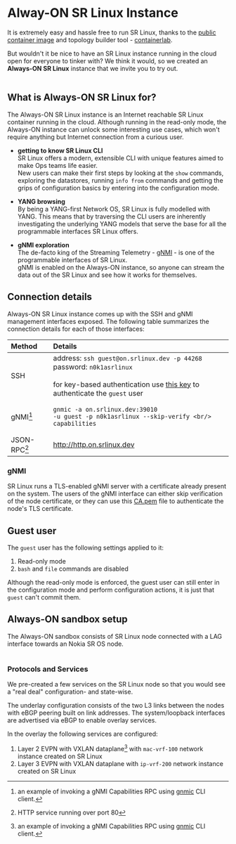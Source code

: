 # Alway-ON SR Linux Instance
<script type="text/javascript" src="https://cdn.jsdelivr.net/gh/hellt/drawio-js@main/embed2.js" async></script>
It is extremely easy and hassle free to run SR Linux, thanks to the [public container image](get-started.md#getting-the-image) and topology builder tool - [containerlab](https://containerlab.srlinux.dev).

But wouldn't it be nice to have an SR Linux instance running in the cloud open for everyone to tinker with? We think it would, so we created an **Always-ON SR Linux** instance that we invite you to try out.

<div class="mxgraph" style="max-width:100%;border:1px solid transparent;margin:0 auto; display:block;" data-mxgraph="{&quot;page&quot;:1,&quot;zoom&quot;:2,&quot;highlight&quot;:&quot;#0000ff&quot;,&quot;nav&quot;:true,&quot;check-visible-state&quot;:true,&quot;resize&quot;:true,&quot;url&quot;:&quot;https://raw.githubusercontent.com/srl-labs/learn-srlinux/diagrams/alwayson&quot;}"></div>

## What is Always-ON SR Linux for?
The Always-ON SR Linux instance is an Internet reachable SR Linux container running in the cloud. Although running in the read-only mode, the Always-ON instance can unlock some interesting use cases, which won't require anything but Internet connection from a curious user.

* **getting to know SR Linux CLI**  
    SR Linux offers a modern, extensible CLI with unique features aimed to make Ops teams life easier.  
    New users can make their first steps by looking at the `show` commands, exploring the datastores, running `info from` commands and getting the grips of configuration basics by entering into the configuration mode.

* **YANG browsing**  
    By being a YANG-first Network OS, SR Linux is fully modelled with YANG. This means that by traversing the CLI users are inherently investigating the underlying YANG models that serve the base for all the programmable interfaces SR Linux offers.

* **gNMI exploration**  
    The de-facto king of the Streaming Telemetry - [gNMI](https://github.com/openconfig/reference/blob/master/rpc/gnmi/gnmi-specification.md) - is one of the programmable interfaces of SR Linux.  
    gNMI is enabled on the Always-ON instance, so anyone can stream the data out of the SR Linux and see how it works for themselves.

## Connection details

Always-ON SR Linux instance comes up with the SSH and gNMI management interfaces exposed. The following table summarizes the connection details for each of those interfaces:

| Method       | Details                                                                                                                                                                                                                         |
| :----------- | :------------------------------------------------------------------------------------------------------------------------------------------------------------------------------------------------------------------------------ |
| SSH          | address: `ssh guest@on.srlinux.dev -p 44268`<br/>password: `n0k1asrlinux`<br/><br/>for key-based authentication use [this key](https://gist.github.com/hellt/d2b9f99a2fcfeeb7752d9fe187fbff86) to authenticate the `guest` user |
| gNMI[^1]     | <pre><code>gnmic -a on.srlinux.dev:39010 -u guest -p n0k1asrlinux --skip-verify \<br/>      capabilities</code></pre>                                                                                                           |
| JSON-RPC[^2] | http://http.on.srlinux.dev                                                                                                                                                                                                      |

[^1]: an example of invoking a gNMI Capabilities RPC using [gnmic](https://gnmic.kmrd.dev) CLI client.

### gNMI
SR Linux runs a TLS-enabled gNMI server with a certificate already present on the system. The users of the gNMI interface can either skip verification of the node certificate, or they can use this [CA.pem](https://gist.github.com/hellt/f5c1d97a37c86c20e3370a392c073cc0) file to authenticate the node's TLS certificate.

## Guest user
The `guest` user has the following settings applied to it:

1. Read-only mode
2. `bash` and `file` commands are disabled

Although the read-only mode is enforced, the guest user can still enter in the configuration mode and perform configuration actions, it is just that `guest` can't commit them.

## Always-ON sandbox setup
The Always-ON sandbox consists of SR Linux node connected with a LAG interface towards an Nokia SR OS node.

<div class="mxgraph" style="max-width:100%;border:1px solid transparent;margin:0 auto; display:block;" data-mxgraph="{&quot;page&quot;:0,&quot;zoom&quot;:2,&quot;highlight&quot;:&quot;#0000ff&quot;,&quot;nav&quot;:true,&quot;check-visible-state&quot;:true,&quot;resize&quot;:true,&quot;url&quot;:&quot;https://raw.githubusercontent.com/srl-labs/learn-srlinux/diagrams/alwayson&quot;}"></div>

### Protocols and Services

We pre-created a few services on the SR Linux node so that you would see a "real deal" configuration- and state-wise.

The underlay configuration consists of the two L3 links between the nodes with eBGP peering built on link addresses. The system/loopback interfaces are advertised via eBGP to enable overlay services.

In the overlay the following services are configured:

1. Layer 2 EVPN with VXLAN dataplane[^1] with `mac-vrf-100` network instance created on SR Linux
2. Layer 3 EVPN with VXLAN dataplane with `ip-vrf-200` network instance created on SR Linux


[^1]: check [this tutorial](tutorials/l2evpn/intro.md) to understand how this service is configured
[^2]: HTTP service running over port 80
